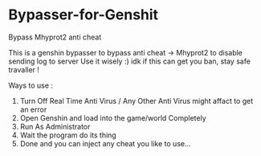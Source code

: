 # Bypasser-for-Genshit
Bypass Mhyprot2 anti cheat

This is a genshin bypasser to bypass anti cheat -> Mhyprot2 to disable sending log to server
Use it wisely :)
idk if this can get you ban, stay safe travaller !

Ways to use :
1. Turn Off Real Time Anti Virus / Any Other Anti Virus might affact to get an error 
2. Open Genshin and load into the game/world Completely 
3. Run As Administrator
4. Wait the program do its thing 
5. Done and you can inject any cheat you like to use...

